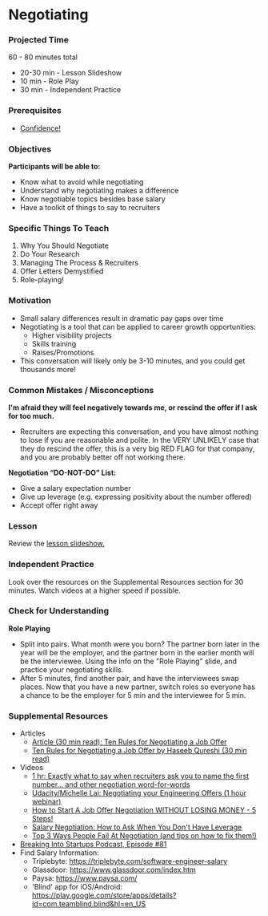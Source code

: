 # Negotiating

### Projected Time

60 - 80 minutes total
- 20-30 min - Lesson Slideshow
- 10 min - Role Play
- 30 min - Independent Practice


### Prerequisites
- [Confidence!](professionalism/building-confidence.md)

### Objectives

**Participants will be able to:**
- Know what to avoid while negotiating
- Understand why negotiating makes a difference
- Know negotiable topics besides base salary
- Have a toolkit of things to say to recruiters

### Specific Things To Teach

1. Why You Should Negotiate
2. Do Your Research
3. Managing The Process & Recruiters
4. Offer Letters Demystified
5. Role-playing!

### Motivation
- Small salary differences result in dramatic pay gaps over time
- Negotiating is a tool that can be applied to career growth opportunities:
	- Higher visibility projects
	- Skills training
	- Raises/Promotions
- This conversation will likely only be 3-10 minutes, and you could get thousands more!

### Common Mistakes / Misconceptions
**I'm afraid they will feel negatively towards me, or rescind the offer if I ask for too much.**
- Recruiters are expecting this conversation, and you have almost nothing to lose if you are reasonable and polite. In the VERY UNLIKELY case that they do rescind the offer, this is a very big RED FLAG for that company, and you are probably better off not working there.

**Negotiation “DO-NOT-DO” List:**
- Give a salary expectation number
- Give up leverage (e.g. expressing positivity about the
number offered)
- Accept offer right away

### Lesson

Review the [lesson slideshow.](https://drive.google.com/file/d/1Wfs7So04uwRLC042pX7OlUvzp92OJ8va/view?usp=sharing)

### Independent Practice

Look over the resources on the Supplemental Resources section for 30 minutes.  Watch videos at a higher speed if possible.

### Check for Understanding

**Role Playing**
- Split into pairs.  What month were you born? The partner born later in the year will be the employer, and the partner born in the earlier month will be the interviewee. Using the info on the "Role Playing" slide, and practice your negotiating skills.
- After 5 minutes, find another pair, and have the interviewees swap places. Now that you have a new partner, switch roles so everyone has a chance to be the employer for 5 min and the interviewee for 5 min.

### Supplemental Resources
- Articles
	- [Article (30 min read): Ten Rules for Negotiating a Job Offer](https://haseebq.com/my-ten-rules-for-negotiating-a-job-offer/)
	- [Ten Rules for Negotiating a Job Offer by Haseeb Qureshi (30 min read)](https://haseebq.com/my-ten-rules-for-negotiating-a-job-offer/)
- Videos 
	- [1 hr: Exactly what to say when recruiters ask you to name the first number… and other negotiation word-for-words](http://blog.interviewing.io/exactly-what-to-say-when-recruiters-ask-you-to-name-the-first-number/)
	- [Udacity/Michelle Lai: Negotiating your Engineering Offers (1 hour webinar)](https://youtu.be/jOBbb1ly4vo)
	- [How to Start A Job Offer Negotiation WITHOUT LOSING MONEY - 5 Steps!](https://youtu.be/HrLfOBoAhu0)
	- [Salary Negotiation: How to Ask When You Don't Have Leverage](https://youtu.be/OHgHX6ULELI)
	- [Top 3 Ways People Fail At Negotiation (and tips on how to fix them!)](https://youtu.be/WWc_xF18FTw)
- [Breaking Into Startups Podcast, Episode #81](https://breakingintostartups.com/melissa-hereford-how-to-win-in-salary-negotiations/)
- Find Salary Information:
	- Triplebyte: https://triplebyte.com/software-engineer-salary
	- Glassdoor: https://www.glassdoor.com/index.htm
	- Paysa: https://www.paysa.com/
	- 'Blind' app for iOS/Android: https://play.google.com/store/apps/details?id=com.teamblind.blind&hl=en_US
